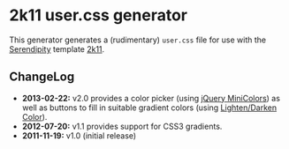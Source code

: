 # 2k11 user.css generator

This generator generates a (rudimentary) `user.css` file for use with the [Serendipity](http://s9y.org) template [2k11](https://github.com/yellowled/s9y-2k11).

## ChangeLog

* **2013-02-22:** v2.0 provides a color picker (using [jQuery MiniColors](http://labs.abeautifulsite.net/jquery-miniColors/)) as well as buttons to fill in suitable gradient colors (using [Lighten/Darken Color](http://css-tricks.com/snippets/javascript/lighten-darken-color/)).
* **2012-07-20:** v1.1 provides support for CSS3 gradients.
* **2011-11-19:** v1.0 (initial release)
